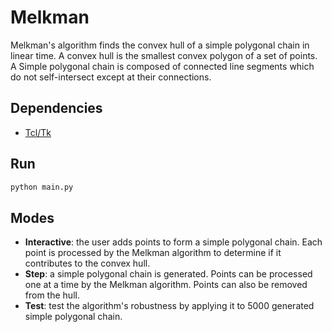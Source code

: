 # Melkman

Melkman's algorithm finds the convex hull of a simple polygonal chain in linear time. A convex hull is the smallest convex polygon of a set of points. A Simple polygonal chain is composed of connected line segments which do not self-intersect except at their connections.

## Dependencies

* [Tcl/Tk](http://tcl.sourceforge.net/)

## Run

~~~sh
python main.py
~~~

## Modes

* **Interactive**: the user adds points to form a simple polygonal chain. Each
point is processed by the Melkman algorithm to determine if it contributes
to the convex hull.
* **Step**: a simple polygonal chain is generated. Points can be processed one
at a time by the Melkman algorithm. Points can also be removed from the hull.
* **Test**: test the algorithm's robustness by applying it to 5000 generated
simple polygonal chain.
